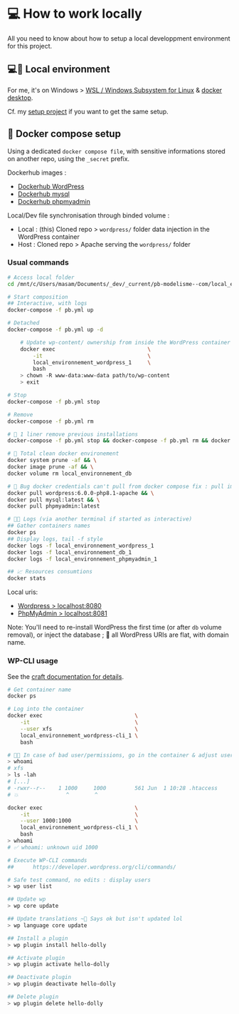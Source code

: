 # 💻 How to work locally

All you need to know about how to setup a local developpment environment for this project.

## 💻👷 Local environment

For me, it's on Windows > [WSL / Windows Subsystem for Linux](https://docs.microsoft.com/fr-fr/windows/wsl/install) & [docker desktop](https://www.docker.com/products/docker-desktop/).

Cf. my [setup project](https://github.com/youpiwaza/install-dev-env) if you want to get the same setup.

## 🐳 Docker compose setup

Using a dedicated `docker compose file`, with sensitive informations stored on another repo, using the `_secret` prefix.

Dockerhub images :

- [Dockerhub WordPress](https://hub.docker.com/_/wordpress)
- [Dockerhub mysql](https://hub.docker.com/_/mysql)
- [Dockerhub phpmyadmin](https://hub.docker.com/_/phpmyadmin)

Local/Dev file synchronisation through binded volume :

- Local : (this) Cloned repo > `wordpress/` folder data injection in the WordPress container
- Host : Cloned repo > Apache serving the `wordpress/` folder

### Usual commands

```bash
# Access local folder
cd /mnt/c/Users/masam/Documents/_dev/_current/pb-modelisme--com/local_environnement

# Start composition
## Interactive, with logs
docker-compose -f pb.yml up

# Detached
docker-compose -f pb.yml up -d

    # Update wp-content/ ownership from inside the WordPress container (once)
    docker exec                             \
        -it                                 \
        local_environnement_wordpress_1     \
        bash
    > chown -R www-data:www-data path/to/wp-content
    > exit

# Stop
docker-compose -f pb.yml stop

# Remove
docker-compose -f pb.yml rm

# 🧽 1 liner remove previous installations
docker-compose -f pb.yml stop && docker-compose -f pb.yml rm && docker volume rm local_environnement_db

# 🧽 Total clean docker environement
docker system prune -af && \
docker image prune -af && \
docker volume rm local_environnement_db

# 🐛 Bug docker credentials can't pull from docker compose fix : pull images from docker CLI first
docker pull wordpress:6.0.0-php8.1-apache && \
docker pull mysql:latest && \
docker pull phpmyadmin:latest

# 📄🐛 Logs (via another terminal if started as interactive)
## Gather containers names
docker ps
## Display logs, tail -f style
docker logs -f local_environnement_wordpress_1
docker logs -f local_environnement_db_1
docker logs -f local_environnement_phpmyadmin_1

## 📈 Resources consumtions
docker stats
```

Local uris:

- [Wordpress > localhost:8080](http://localhost:8080)
- [PhpMyAdmin > localhost:8081](http://localhost:8081)

Note: You'll need to re-install WordPress the first time (or after `db` volume removal),
or inject the database ; 🚨 all WordPress URIs are flat, with domain name.

### WP-CLI usage

See the [craft documentation for details](../_docs/craft-and-tests/02-local-docker-wp-cli/).

```bash
# Get container name
docker ps

# Log into the container
docker exec                             \
    -it                                 \
    --user xfs                          \
    local_environnement_wordpress-cli_1 \
    bash

# 🐛👷 In case of bad user/permissions, go in the container & adjust user (if run as non root or something)
> whoami
# xfs
> ls -lah
# [...]
# -rwxr--r--    1 1000     1000         561 Jun  1 10:28 .htaccess
# 💥               ^        ^

docker exec                             \
    -it                                 \
    --user 1000:1000                    \
    local_environnement_wordpress-cli_1 \
    bash
> whoami
# ✅ whoami: unknown uid 1000

# Execute WP-CLI commands
##      https://developer.wordpress.org/cli/commands/

# Safe test command, no edits : display users
> wp user list

## Update wp
> wp core update

## Update translations ~💩 Says ok but isn't updated lol
> wp language core update

## Install a plugin
> wp plugin install hello-dolly

## Activate plugin
> wp plugin activate hello-dolly

## Deactivate plugin
> wp plugin deactivate hello-dolly

## Delete plugin
> wp plugin delete hello-dolly
```
